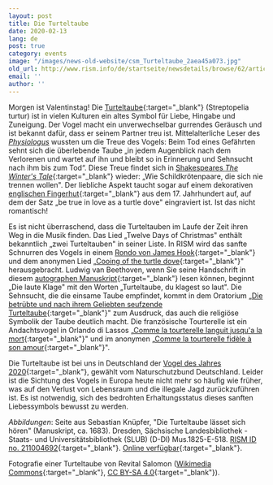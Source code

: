 ```yaml
---
layout: post
title: Die Turteltaube
date: 2020-02-13
lang: de
post: true
category: events
image: "/images/news-old-website/csm_Turteltaube_2aea45a073.jpg"
old_url: http://www.rism.info/de/startseite/newsdetails/browse/62/article/64/lovey-dovey.html
email: ''
author: ''
---
```


Morgen ist Valentinstag! Die [Turteltaube](https://ebird.org/species/eutdov){:target="_blank"} (Streptopelia turtur) ist in vielen Kulturen ein altes Symbol für Liebe, Hingabe und Zuneigung. Der Vogel macht ein unverwechselbar gurrendes Geräusch und ist bekannt dafür, dass er seinem Partner treu ist. Mittelalterliche Leser des [_Physiologus_](https://books.google.de/books?id=iBSDddO-9PoC&lpg=PA416&dq=turtle%2520dove&hl=de&pg=PA416#v=onepage&q&f=false) wussten um die Treue des Vogels: Beim Tod eines Gefährten sehnt sich die überlebende Taube „in jedem Augenblick nach dem Verlorenen und wartet auf ihn und bleibt so in Erinnerung und Sehnsucht nach ihm bis zum Tod“. Diese Treue findet sich in [Shakespeares _The Winter's Tale_](https://www.operationturtledove.org/turtle-doves/turtle-doves-in-culture/){:target="_blank"} wieder: „Wie Schildkrötenpaare, die sich nie trennen wollen". Der liebliche Aspekt taucht sogar auf einem dekorativen [englischen Fingerhut](https://www.shakespeare.org.uk/explore-shakespeare/blogs/shakespeare-100-objects-thimble/){:target="_blank"} aus dem 17. Jahrhundert auf, auf dem der Satz „be true in love as a turtle dove" eingraviert ist. Ist das nicht romantisch!

Es ist nicht überraschend, dass die Turteltauben im Laufe der Zeit ihren Weg in die Musik finden. Das Lied „Twelve Days of Christmas" enthält bekanntlich „zwei Turteltauben" in seiner Liste. In RISM wird das sanfte Schnurren des Vogels in einem [Rondo von James Hook](https://opac.rism.info/search?id=990031234&View=rism){:target="_blank"} und dem anonymen Lied „[Cooing of the turtle dove](https://opac.rism.info/search?id=800070848&View=rism){:target="_blank"}" herausgebracht. Ludwig van Beethoven, wenn Sie seine Handschrift in diesem [autographen Manuskript](https://opac.rism.info/search?id=464000291&View=rism){:target="_blank"} lesen können, beginnt „Die laute Klage" mit den Worten „Turteltaube, du klagest so laut". Die Sehnsucht, die die einsame Taube empfindet, kommt in dem Oratorium „[Die betrübte und nach ihrem Geliebten seufzende Turteltaube](https://opac.rism.info/search?id=455020636&View=rism){:target="_blank"}" zum Ausdruck, das auch die religiöse Symbolik der Taube deutlich macht. Die französische Tourterelle ist ein Andachtsvogel in Orlando di Lassos „[Comme la tourterelle languit jusqu'a la mort](https://opac.rism.info/search?View=rism&q=lasso+comme+tourterelle){:target="_blank"}" und im anonymen „[Comme la tourterelle fidèle à son amour](https://opac.rism.info/search?id=400187746&View=rism){:target="_blank"}".

Die Turteltaube ist bei uns in Deutschland der [Vogel des Jahres 2020](https://www.nabu.de/tiere-und-pflanzen/aktionen-und-projekte/vogel-des-jahres/turteltaube/index.html){:target="_blank"}, gewählt vom Naturschutzbund Deutschland. Leider ist die Sichtung des Vogels in Europa heute nicht mehr so häufig wie früher, was auf den Verlust von Lebensraum und die illegale Jagd zurückzuführen ist. Es ist notwendig, sich des bedrohten Erhaltungsstatus dieses sanften Liebessymbols bewusst zu werden.

_Abbildungen_: Seite aus Sebastian Knüpfer, "Die Turteltaube lässet sich hören" (Manuskript, ca. 1683). Dresden, Sächsische Landesbibliothek - Staats- und Universitätsbibliothek (SLUB) (D-Dl) Mus.1825-E-518. [RISM ID no. 211004692](https://opac.rism.info/search?id=211004692&View=rism){:target="_blank"}. [Online verfügbar](https://sachsen.digital/werkansicht/dlf/87610/1/){:target="_blank"}.

Fotografie einer Turteltaube von Revital Salomon ([Wikimedia Commons](https://commons.wikimedia.org/wiki/File:European_turtle_dove.JPG){:target="_blank"}, [CC BY-SA 4.0](https://creativecommons.org/licenses/by-sa/4.0/deed.en){:target="_blank"}).
